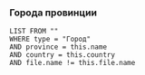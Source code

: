 ### Города провинции

```dataview
LIST FROM ""
WHERE type = "Город" 
AND province = this.name
AND country = this.country 
AND file.name != this.file.name
```
